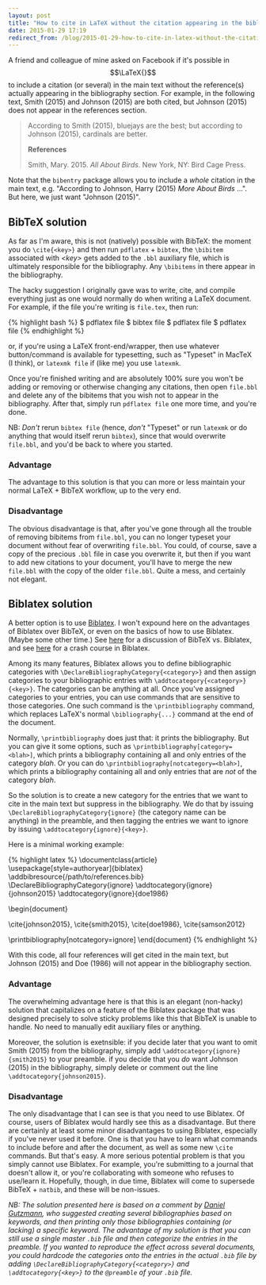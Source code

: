 ```yaml
---
layout: post
title: "How to cite in LaTeX without the citation appearing in the bibliography"
date: 2015-01-29 17:19
redirect_from: /blog/2015-01-29-how-to-cite-in-latex-without-the-citation-appearing-in-the-bibliography.html
---
```


A friend and colleague of mine asked on Facebook if it's possible in
$$\LaTeX{}$$ to include a citation (or several) in the main text without the
reference(s) actually appearing in the bibliography section. For example, in
the following text, Smith (2015) and Johnson (2015) are both cited, but Johnson
(2015) does not appear in the references section.

> According to Smith (2015), bluejays are the best; but according to Johnson
> (2015), cardinals are better.
>
> **References**
>
> Smith, Mary. 2015. *All About Birds*. New York, NY: Bird Cage Press.

Note that the `bibentry` package allows you to include a *whole* citation in
the main text, e.g. "According to Johnson, Harry (2015) *More About Birds*
...". But here, we just want "Johnson (2015)".

## BibTeX solution

As far as I'm aware, this is not (natively) possible with BibTeX: the moment
you do `\cite{<key>}` and then run `pdflatex` + `bibtex`, the `\bibitem`
associated with *\<key\>* gets added to the `.bbl` auxiliary file, which is
ultimately responsible for the bibliography. Any `\bibitems` in there appear in
the bibliography.

The hacky suggestion I originally gave was to write, cite, and compile
everything just as one would normally do when writing a LaTeX document. For
example, if the file you're writing is `file.tex`, then run:

{% highlight bash %}
$ pdflatex file
$ bibtex file
$ pdflatex file
$ pdflatex file
{% endhighlight %}

or, if you're using a LaTeX front-end/wrapper, then use whatever button/command
is available for typesetting, such as "Typeset" in MacTeX (I think), or
`latexmk file` if (like me) you use `latexmk`.

Once you're finished writing and are absolutely 100% sure you won't be adding
or removing or otherwise changing any citations, then open `file.bbl` and
delete any of the bibitems that you wish not to appear in the bibliography.
After that, simply run `pdflatex file` one more time, and you're done.

NB: *Don't* rerun `bibtex file` (hence, *don't* "Typeset" or run `latexmk` or
do anything that would itself rerun `bibtex`), since that would overwrite
`file.bbl`, and you'd be back to where you started.

### Advantage

The advantage to this solution is that you can more or less maintain your
normal LaTeX + BibTeX workflow, up to the very end.

### Disadvantage

The obvious disadvantage is that, after you've gone through all the trouble of
removing bibitems from `file.bbl`, you can no longer typeset your document
without fear of overwriting `file.bbl`. You could, of course, save a copy of
the precious `.bbl` file in case you overwrite it, but then if you want to add
new citations to your document, you'll have to merge the new `file.bbl` with
the copy of the older `file.bbl`. Quite a mess, and certainly not elegant.

## Biblatex solution

A better option is to use [Biblatex][bl]. I won't expound here on the
advantages of Biblatex over BibTeX, or even on the basics of how to use
Biblatex. (Maybe some other time.) See
[here](https://tex.stackexchange.com/questions/25701/bibtex-vs-biber-and-biblatex-vs-natbib)
for a discussion of BibTeX vs. Biblatex, and see
[here](https://www.sharelatex.com/blog/2013/07/31/getting-started-with-biblatex.html)
for a crash course in Biblatex.

Among its many features, Biblatex allows you to define bibliographic categories
with `\DeclareBibliographyCategory{<category>}` and then assign categories to
your bibliographic entries with `\addtocategory{<category>}{<key>}`. The
categories can be anything at all. Once you've assigned categories to your
entries, you can use commands that are sensitive to those categories. One such
command is the `\printbibliography` command, which replaces LaTeX's normal
`\bibliography{...}` command at the end of the document.

Normally, `\printbibliography` does just that: it prints the bibliography. But
you can give it some options, such as `\printbibliography[category=<blah>]`,
which prints a bibliography containing all and only entries of the category
*blah*. Or you can do `\printbibliography[notcategory=<blah>]`, which prints a
bibliography containing all and only entries that are *not* of the category
*blah*.

So the solution is to create a new category for the entries that we want to
cite in the main text but suppress in the bibliography. We do that by issuing
`\DeclareBibliographyCategory{ignore}` (the category name can be anything) in
the preamble, and then tagging the entries we want to ignore by issuing
`\addtocategory{ignore}{<key>}`.

Here is a minimal working example:

{% highlight latex %}
\documentclass{article}
\usepackage[style=authoryear]{biblatex}
\addbibresource{/path/to/references.bib}
\DeclareBibliographyCategory{ignore}
\addtocategory{ignore}{johnson2015}
\addtocategory{ignore}{doe1986}

\begin{document}

\cite{johnson2015},
\cite{smith2015},
\cite{doe1986},
\cite{samson2012}

\printbibliography[notcategory=ignore]
\end{document}
{% endhighlight %}

With this code, all four references will get cited in the main text, but
Johnson (2015) and Doe (1986) will not appear in the bibliography section.

### Advantage

The overwhelming advantage here is that this is an elegant (non-hacky) solution
that capitalizes on a feature of the Biblatex package that was designed
precisely to solve sticky problems like this that BibTeX is unable to handle.
No need to manually edit auxiliary files or anything.

Moreover, the solution is exetnsible: if you decide later that you want to omit
Smith (2015) from the bibliography, simply add
`\addtocategory{ignore}{smith2015}` to your preamble. if you decide that you
*do* want Johnson (2015) in the bibliography, simply delete or comment out the
line `\addtocategory{johnson2015}`.

### Disadvantage

The only disadvantage that I can see is that you need to use Biblatex. Of
course, users of Biblatex would hardly see this as a disadvantage. But there
are certainly at least some minor disadvantages to using Biblatex, especially
if you've never used it before. One is that you have to learn what commands to
include before and after the document, as well as some new `\cite` commands.
But that's easy. A more serious potential problem is that you simply cannot use
Biblatex. For example, you're submitting to a journal that doesn't allow it, or
you're collaborating with someone who refuses to use/learn it. Hopefully,
though, in due time, Biblatex will come to supersede BibTeX + `natbib`, and
these will be non-issues.

*NB: The solution presented here is based on a comment by [Daniel
Gutzmann][dg], who suggested creating several bibliographies based on keywords,
and then printing only those bibliographies containing (or lacking) a specific
keyword. The advantage of my solution is that you can still use a single master
`.bib` file and then categorize the entries in the preamble. If you wanted to
reproduce the effect across several documents, you could hardcode the
categories onto the entries in the actual `.bib` file by adding
`\DeclareBibliographyCategory{<category>}` and `\addtocategory{<key>}` to the
`@preamble` of your `.bib` file.*

[bl]: http://www.ctan.org/pkg/biblatex
[dg]: http://www.danielgutzmann.com/

